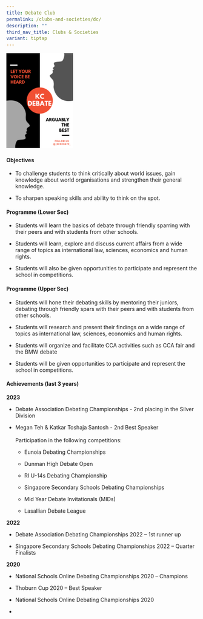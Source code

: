 ```yaml
---
title: Debate Club
permalink: /clubs-and-societies/dc/
description: ""
third_nav_title: Clubs & Societies
variant: tiptap
---
```

<div class="isomer-image-wrapper">
<img style="width:35%" height="auto" width="100%" src="/images/CCA/KC%20DEBATE.png">
</div>
<h4>Objectives</h4>
<ul data-tight="true" class="tight">
<li>
<p>To challenge students to think critically about world issues, gain knowledge
about world organisations and strengthen their general knowledge.</p>
</li>
<li>
<p>To sharpen speaking skills and ability to think on the spot.</p>
</li>
</ul>
<h4>Programme (Lower Sec)</h4>
<ul data-tight="true" class="tight">
<li>
<p>Students will learn the basics of debate through friendly sparring with
their peers and with students from other schools.</p>
</li>
<li>
<p>Students will learn, explore and discuss current affairs from a wide range
of topics as international law, sciences, economics and human rights.</p>
</li>
<li>
<p>Students will also be given opportunities to participate and represent
the school in competitions.</p>
</li>
</ul>
<h4>Programme (Upper Sec)</h4>
<ul data-tight="true" class="tight">
<li>
<p>Students will hone their debating skills by mentoring their juniors, debating
through friendly spars with their peers and with students from other schools.</p>
</li>
<li>
<p>Students will research and present their findings on a wide range of topics
as international law, sciences, economics and human rights.</p>
</li>
<li>
<p>Students will organize and facilitate CCA activities such as CCA fair
and the BMW debate</p>
</li>
<li>
<p>Students will be given opportunities to participate and represent the
school in competitions.</p>
</li>
</ul>
<h4>Achievements (last 3 years)</h4>
<p><strong>2023</strong>
</p>
<ul data-tight="true" class="tight">
<li>
<p>Debate Association Debating Championships - 2nd placing in the Silver
Division</p>
</li>
<li>
<p>Megan Teh &amp; Katkar Toshaja Santosh - 2nd Best Speaker
<br>
<br>Participation in the following competitions:</p>
<ul data-tight="true" class="tight">
<li>
<p>Eunoia Debating Championships</p>
</li>
<li>
<p>Dunman High Debate Open</p>
</li>
<li>
<p>RI U-14s Debating Championship</p>
</li>
<li>
<p>Singapore Secondary Schools Debating Championships</p>
</li>
<li>
<p>Mid Year Debate Invitationals (MIDs)</p>
</li>
<li>
<p>Lasallian Debate League</p>
</li>
</ul>
</li>
</ul>
<p><strong>2022</strong>
</p>
<ul data-tight="true" class="tight">
<li>
<p>Debate Association Debating Championships 2022 – 1st runner up</p>
</li>
<li>
<p>Singapore Secondary Schools Debating Championships 2022 – Quarter Finalists</p>
</li>
</ul>
<p><strong>2020</strong>
</p>
<ul data-tight="true" class="tight">
<li>
<p>National Schools Online Debating Championships 2020 – Champions</p>
</li>
<li>
<p>Thoburn Cup 2020 – Best Speaker</p>
</li>
<li>
<p>National Schools Online Debating Championships 2020</p>
</li>
<li>
<p></p>
</li>
</ul>
<p></p>
